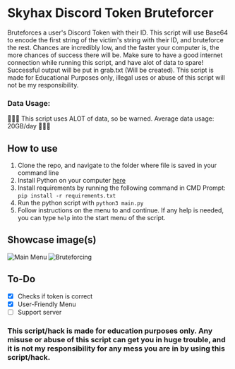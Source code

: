 # Skyhax Discord Token Bruteforcer
Bruteforces a user's Discord Token with their ID. This script will use Base64 to encode the first string of the victim's string with their ID, and bruteforce the rest. Chances are incredibly low, and the faster your computer is, the more chances of success there will be. Make sure to have a good internet connection while running this script, and have alot of data to spare! Successful output will be put in grab.txt (Will be created). This script is made for Educational Purposes only, illegal uses or abuse of this script will not be my responsibility.

### Data Usage:
🚨🚨🚨 This script uses ALOT of data, so be warned. Average data usage: 20GB/day 🚨🚨🚨

## How to use
1. Clone the repo, and navigate to the folder where file is saved in your command line
2. Install Python on your computer [here](https://www.python.org)
3. Install requirements by running the following command in CMD Prompt:
```pip install -r requirements.txt```
4. Run the python script with ```python3 main.py```
5. Follow instructions on the menu to and continue.
If any help is needed, you can type ``help`` into the start menu of the script.

## Showcase image(s)
![Main Menu](https://github.com/GikitSRC/Shadow_Bruteforcer/raw/main/showcasing/showcase1.png)
![Bruteforcing](https://github.com/GikitSRC/Shadow_Bruteforcer/raw/main/showcasing/Screenshot%202022-10-13%208.44.42%20AM.png)

## To-Do
- [x] Checks if token is correct
- [x] User-Friendly Menu
- [ ] Support server

### This script/hack is made for education purposes only. Any misuse or abuse of this script can get you in huge trouble, and it is not my responsibility for any mess you are in by using this script/hack. 
